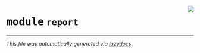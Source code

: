 <!-- markdownlint-disable -->

<a href="..\trajectopy_core\report\__init__.py"><img align="right" style="float:right;" src="https://img.shields.io/badge/-source-cccccc?style=flat-square"></a>

# <kbd>module</kbd> `report`








---

_This file was automatically generated via [lazydocs](https://github.com/ml-tooling/lazydocs)._
